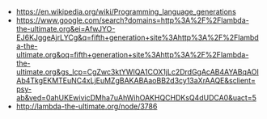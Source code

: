 - https://en.wikipedia.org/wiki/Programming_language_generations
- https://www.google.com/search?domains=http%3A%2F%2Flambda-the-ultimate.org&ei=AfwJYO-EJ6KJggeAjrLYCg&q=fifth+generation+site%3Ahttp%3A%2F%2Flambda-the-ultimate.org&oq=fifth+generation+site%3Ahttp%3A%2F%2Flambda-the-ultimate.org&gs_lcp=CgZwc3ktYWIQA1COX1jLc2DrdGgAcAB4AYABqAOIAb4TkgEKMTEuNC4xLjEuMZgBAKABAaoBB2d3cy13aXrAAQE&sclient=psy-ab&ved=0ahUKEwivicDMha7uAhWihOAKHQCHDKsQ4dUDCA0&uact=5
- http://lambda-the-ultimate.org/node/3786